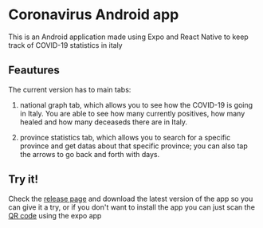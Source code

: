 # Coronavirus Android app

This is an Android application made using Expo and React Native to keep track of COVID-19 statistics in italy

## Feautures

The current version has to main tabs:

1. national graph tab, which allows you to see how the COVID-19 is going in Italy. You are able to see how many currently positives, how many healed and how many deceaseds there are in Italy.


2. province statistics tab, which allows you to search for a specific province and get datas about that specific province; you can also tap the arrows to go back and forth with days.

## Try it!

Check the [release page](https://github.com/AndreaBegni/coronavirus-android-app/releases) and download the latest version of the app so you can give it a try, or if you don't want to install the app you can just scan the [QR code](https://expo.io/@senzabrain/coronavirusAndroidApp) using the expo app
